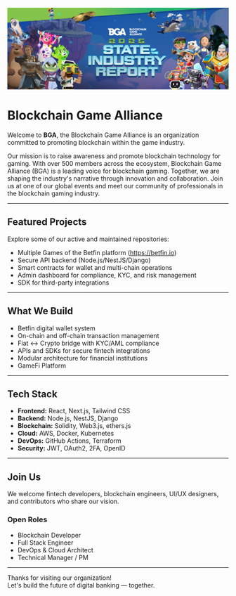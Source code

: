 <p align="center">
  <img src="https://github.com/BGA-Group/.github/blob/3d1018a4cc28bcb9aaaf3bf3b63f966787fb021e/profile/assets/banner.png" alt="blockchaingamealliance.io Banner" width="800"/>
</p>


# Blockchain Game Alliance

Welcome to **BGA**, the Blockchain Game Alliance is an organization committed to promoting blockchain within the game industry.

Our mission is to raise awareness and promote blockchain technology for gaming. With over 500 members across the ecosystem, Blockchain Game Alliance (BGA) is a leading voice for blockchain gaming. Together, we are shaping the industry's narrative through innovation and collaboration. Join us at one of our global events and meet our community of professionals in the blockchain gaming industry.

---

## Featured Projects

Explore some of our active and maintained repositories:

- Multiple Games of the Betfin platform (https://betfin.io)
- Secure API backend (Node.js/NestJS/Django)
- Smart contracts for wallet and multi-chain operations
- Admin dashboard for compliance, KYC, and risk management
- SDK for third-party integrations

---

## What We Build

- Betfin digital wallet system
- On-chain and off-chain transaction management
- Fiat ↔ Crypto bridge with KYC/AML compliance
- APIs and SDKs for secure fintech integrations
- Modular architecture for financial institutions
- GameFi Platform

---

## Tech Stack

- **Frontend:** React, Next.js, Tailwind CSS
- **Backend:** Node.js, NestJS, Django
- **Blockchain:** Solidity, Web3.js, ethers.js
- **Cloud:** AWS, Docker, Kubernetes
- **DevOps:** GitHub Actions, Terraform
- **Security:** JWT, OAuth2, 2FA, OpenID

---

## Join Us

We welcome fintech developers, blockchain engineers, UI/UX designers, and contributors who share our vision.

### Open Roles
- Blockchain Developer
- Full Stack Engineer
- DevOps & Cloud Architect
- Technical Manager / PM

---

Thanks for visiting our organization!  
Let's build the future of digital banking — together.
